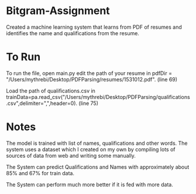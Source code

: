# Bitgram-Assignment
Created a machine learning system that learns from PDF of resumes and identifies the name and qualifications from the resume.

# To Run 
To run the file, open main.py edit the path of your resume in 
pdfDir = "/Users/mythrebi/Desktop/PDFParsing/resumes/1531012.pdf".
(line 69) 

Load the path of qualifications.csv in trainData=pa.read_csv("/Users/mythrebi/Desktop/PDFParsing/qualifications.csv",delimiter=",",header=0).
(line 75)

# Notes
The model is trained with list of names, qualifications and other words. The system uses a dataset which I created on my own by compiling lots of sources of data from web and writing some manually.

The System can predict Qualifications and Names with approximately about 85% and 67% for train data.

The System can perform much more better if it is fed with more data. 

